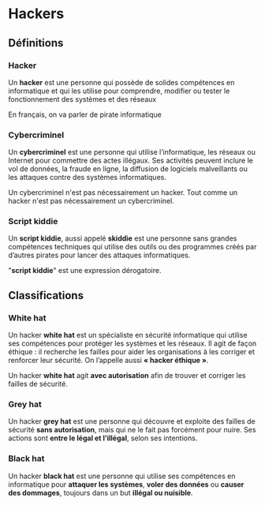 # Hackers #
## Définitions ##
### Hacker ###
Un **hacker** est une personne qui possède de solides compétences en informatique et qui les utilise pour comprendre, modifier ou tester le fonctionnement des systèmes et des réseaux

En français, on va parler de pirate informatique
### Cybercriminel ###
Un **cybercriminel** est une personne qui utilise l’informatique, les réseaux ou Internet pour commettre des actes illégaux. Ses activités peuvent inclure le vol de données, la fraude en ligne, la diffusion de logiciels malveillants ou les attaques contre des systèmes informatiques.

Un cybercriminel n'est pas nécessairement un hacker. Tout comme un hacker n'est pas nécessairement un cybercriminel.
### Script kiddie ###
Un **script kiddie**, aussi appelé **skiddie** est une personne sans grandes compétences techniques qui utilise des outils ou des programmes créés par d’autres pirates pour lancer des attaques informatiques. 

"**script kiddie**" est une expression dérogatoire.
## Classifications ##

### White hat ###
Un hacker **white hat** est un spécialiste en sécurité informatique qui utilise ses compétences pour protéger les systèmes et les réseaux. Il agit de façon éthique : il recherche les failles pour aider les organisations à les corriger et renforcer leur sécurité. On l’appelle aussi **« hacker éthique »**.

Un hacker **white hat** agit **avec autorisation** afin de trouver et corriger les failles de sécurité. 
### Grey hat ###
Un hacker **grey hat** est une personne qui découvre et exploite des failles de sécurité **sans autorisation**, mais qui ne le fait pas forcément pour nuire. Ses actions sont **entre le légal et l’illégal**, selon ses intentions.
### Black hat ###
Un hacker **black hat** est une personne qui utilise ses compétences en informatique pour **attaquer les systèmes**, **voler des données** ou **causer des dommages**, toujours dans un but **illégal ou nuisible**.
